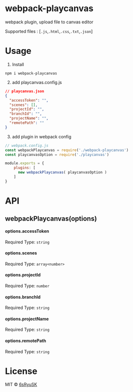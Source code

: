 # webpack-playcanvas
webpack plugin, upload file to canvas editor

Supported files : [`.js`,`.html`,`.css`,`.txt`,`.json`]

# Usage

1. Install

`npm i webpack-playcanvas`

2. add playcanvas.config.js

``` playcanvas.json
// playcanvas.json
{
  "accessToken": "",
  "scenes": [],
  "projectId": "",
  "branchId": "",
  "projectName": "",
  "remotePath": ""
}
```

3. add plugin in webpack config

``` webpack.config.js
// webpack.config.js
const webpackPlaycanvas = require('./webpack-playcanvas')
const playcanvasOption = require('./playcanvas')

module.exports = {
    plugins: [
      new webpackPlaycanvas( playcanvasOption )
    ]
}
```

# API

## webpackPlaycanvas(options)

#### options.accessToken
Required
Type: `string`

#### options.scenes
Required
Type: `array<number>`

#### options.projectId
Required
Type: `number`

#### options.branchId
Required
Type: `string`

#### options.projectName
Required
Type: `string`

#### options.remotePath
Required
Type: `string`

# License

MIT © [6sRyuSK](https://github.com/6sryuSK)